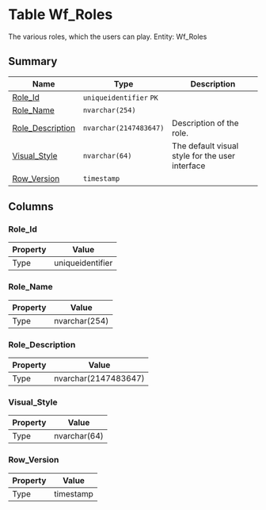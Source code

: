 # Table Wf_Roles

The various roles, which the users can play. Entity: Wf_Roles

## Summary

| Name | Type | Description |
| - | - | --- |
|[Role_Id](#role_id)|`uniqueidentifier` `PK`||
|[Role_Name](#role_name)|`nvarchar(254)` ||
|[Role_Description](#role_description)|`nvarchar(2147483647)` |Description of the role.|
|[Visual_Style](#visual_style)|`nvarchar(64)` |The default visual style for the user interface|
|[Row_Version](#row_version)|`timestamp` ||

## Columns

### Role_Id

| Property | Value |
| - | - |
|Type|uniqueidentifier|

### Role_Name

| Property | Value |
| - | - |
|Type|nvarchar(254)|

### Role_Description

| Property | Value |
| - | - |
|Type|nvarchar(2147483647)|

### Visual_Style

| Property | Value |
| - | - |
|Type|nvarchar(64)|

### Row_Version

| Property | Value |
| - | - |
|Type|timestamp|


